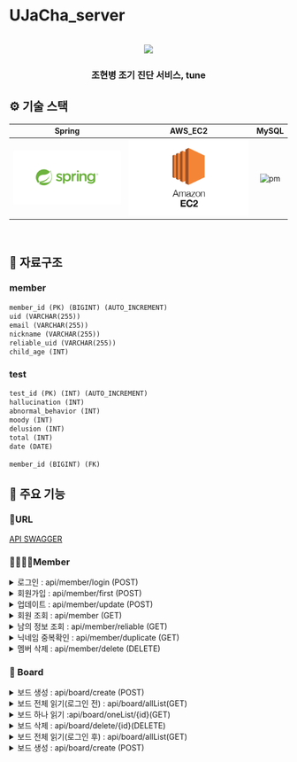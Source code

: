 # UJaCha_server

<p align="center">
  <br>
  <img src="./readme/Everyfandom.svg">
  <br>
</p>

<h3 align = "center"> 조현병 조기 진단 서비스, tune </h3>




## ⚙️ 기술 스택

|  Spring    |  AWS_EC2  |  MySQL    | 
| :--------: | :-------: | :-------: | 
|   ![sp]    |   ![ec2]  |   ![pm]   | 

<br>

## 💽 자료구조

### member
    member_id (PK) (BIGINT) (AUTO_INCREMENT)
    uid (VARCHAR(255))
    email (VARCHAR(255))
    nickname (VARCHAR(255))
    reliable_uid (VARCHAR(255))
    child_age (INT)


### test
    test_id (PK) (INT) (AUTO_INCREMENT)
    hallucination (INT)
    abnormal_behavior (INT)
    moody (INT)
    delusion (INT)
    total (INT) 
    date (DATE)
    
    member_id (BIGINT) (FK)


## 📌 주요 기능

### 🔗URL
[API SWAGGER](http://ec2-3-34-143-183.ap-northeast-2.compute.amazonaws.com:8080/swagger-ui/index.html#/member%20%EC%BB%A8%ED%8A%B8%EB%A1%A4%EB%9F%AC/updateMember)

### 👨‍👩‍👦‍👦Member
 <details markdown = "1">
  <summary>로그인 : api/member/login  (POST)</summary>
    <ul>
      <li>Request body</li>
      
```json
{
  "email": "string",
  "uid": "string"
}
```

  <li>Response body </li>  

```json
{
  "token": "string",
  "exprTime": 0,
  "first": true
}    
```

  </ul>
 </details>
  
 <details markdown = "1">
  <summary>회원가입 : api/member/first (POST)</summary>
    <ul>
      <li>Request body</li>
      
```json
{
  "nickname": "string",
  "childAge": 0,
  "uid": "string"
}
```

  <li>Response body </li>  

```
string(token 값)
```

  </ul>
 </details>

 <details markdown = "1">
  <summary>업데이트 : api/member/update  (POST)</summary>
    <ul>
     <li>Request header</li>
      
```json
{
  "Authorization": "String",
  "Content-Type": "application/json"
}
```

<li>Request body</li>
      
```json
{
  "nickname": "string",
  "reliableName": "string",
  "childAge": 0
}
```

  <li>Response body </li>  

```json
   "업데이트 성공"  
```

  </ul>
 </details>

 <details markdown = "1">
  <summary>회원 조회 : api/member  (GET)</summary>
    <ul>
     <li>Request header</li>
      
```json
{
  "Authorization": "String",
  "Content-Type": "application/json"
}
```

  <li>Response body </li>  

```json
{
  "uid": "string",
  "email": "string",
  "nickname": "string",
  "reliableName": "string",
  "childAge": 0,
  "test": [
    {
      "testId": 0,
      "hallucination": 0,
      "abnormalBehavior": 0,
      "moody": 0,
      "delusion": 0,
      "total": 0,
      "date": "2024-02-16"
    }
  ]
} 
```

  </ul>
 </details>


 <details markdown = "1">
  <summary>남의 정보 조회 : api/member/reliable  (GET)</summary>
    <ul>
     <li>Request header</li>
      
```json
{
  "Authorization": "String",
  "Content-Type": "application/json"
}
```

  <li>Response body </li>  

```json
{
  "uid": "string",
  "email": "string",
  "nickname": "string",
  "reliableName": "string",
  "childAge": 0,
  "test": [
    {
      "testId": 0,
      "hallucination": 0,
      "abnormalBehavior": 0,
      "moody": 0,
      "delusion": 0,
      "total": 0,
      "date": "2024-02-16"
    }
  ]
} 
```

  </ul>
 </details>

 <details markdown = "1">
  <summary>닉네임 중복확인 : api/member/duplicate  (GET)</summary>
    <ul>
     <li>RequestParam</li>
      
```
?name="string
```

  <li>Response body </li>  

```
boolean
```

  </ul>
 </details>

<details markdown = "1">
  <summary>멤버 삭제 : api/member/delete  (DELETE)</summary>
    <ul>
     <li>Request header</li>
      
```json
{
  "Authorization": "String",
  "Content-Type": "application/json"
}
```

  <li>Response body </li>  

```
"삭제 되었습니다."
```

  </ul>
 </details>


### 🔗 Board

 <details markdown = "1">
  <summary>보드 생성 : api/board/create (POST)</summary>
    <ul>
      <li>Header</li>
      
```json
{
	"Header" : {
		"Authoriztion" : "Bearer " + localstorge.getItem(token),
		"Content-Type" : "application/json" 
			}
}
```

  <li>Request Body </li>  

```json
{
    "boardTitle": "실험 제목",
    "boardDescription": "새롭게2 설명",
    "boardCategory": "새로운2 카테고리",
    "boardImage": "새롭게 이미지 URL",
    "boardWriterId": "1234",
    "boardWriterFanclub" : "세븐틴",
    "boardWriterNickname": "게시물 작성자 닉네임"
}
```

  <li>Response body</li>  

```json
{
    "result": true,
    "message": "Board Create Success",
    "data": null
}
```

  </ul>
 </details>


 <details markdown = "1">
  <summary >보드 전체 읽기(로그인 전) : api/board/allList(GET)</summary>
    <ul>

  <li>Response Body </li>  

```json
{
    "result": true,
    "message": "성공",
    "data": [
        {
            "boardNumber": 6,
            "boardTitle": "이미지제목",
            "boardDescription": "업데이트 설명",
            "boardCategory": "업데이트 카테고리",
            "boardContext": "url",
            "boardClick": 4,
            "boardImage": "z",
            "boardWriterId": "1234",
            "boardWriterNickname": "게시물 작성자 닉네임",
            "boardWriterFanclub": "세븐틴",
            "boardWriteDate": "2023-08-12T06:50:54.000+00:00"
        },
        {
            "boardNumber": 4,
            "boardTitle": "새로운2 제목",
            "boardDescription": "새롭게2 설명",
            "boardCategory": "새로운2 url",
            "boardContext": "새로운2 내용",
            "boardClick": 0,
            "boardImage": "z",
            "boardWriterId": "1234",
            "boardWriterNickname": "게시물 작성자 닉네임",
            "boardWriterFanclub": "세븐틴",
            "boardWriteDate": "2023-08-12T04:58:16.000+00:00"
        },
        {
            "boardNumber": 5,
            "boardTitle": "실험 제목",
            "boardDescription": "새롭게2 설명",
            "boardCategory": "새로운2 url",
            "boardContext": "새로운2 내용",
            "boardClick": 0,
            "boardImage": "새롭게 이미지 URL",
            "boardWriterId": "1234",
            "boardWriterNickname": "게시물 작성자 닉네임",
            "boardWriterFanclub": "세븐틴",
            "boardWriteDate": "2023-08-12T04:55:48.000+00:00"
        }
    ]
}
```

  </ul>
 </details>

 <details markdown = "1">
  <summary>보드 하나 읽기 :api/board/oneList/{id}(GET)</summary>
    <ul>
      <li>Header</li>
      
```json
{
	"Header" : {
		"Authoriztion" : "Bearer " + localstorge.getItem(token),
		"Content-Type" : "application/json" 
			}
}
```

  <li>PathVariable </li>  

```json
{
	"id" : "boardNumber"
}
```

  <li>Response body</li>  

```json
{
    "result": true,
    "message": "Read One List",
    "data": {
        "boardNumber": 3,
        "boardTitle": "새로운 제목",
        "boardDescription": "새롭게 설명",
        "boardCategory": "새로운 url",
        "boardContext": "새로운 내용",
        "boardClick": 6,
        "boardImage": "새롭게 이미지 URL",
        "boardWriterId": "1234",
        "boardWriterNickname": "게시물 작성자 닉네임",
        "boardWriterFanclub": "세븐틴",
        "boardWriteDate": "2023-08-12T04:40:00.000+00:00"
    }
}
```

  </ul>
 </details>
 
 <details markdown = "1">
  <summary>보드 삭제 : api/board/delete/{id}(DELETE)</summary>
    <ul>
      <li>Header</li>
      
```json
{
	"Header" : {
		"Authoriztion" : "Bearer " + localstorge.getItem(token),
		"Content-Type" : "application/json" 
			}
}
```

  <li>PathVariable </li>  

```json
{
	"id" : "dataNoticeId"
}
```

  <li>Response body</li>  

```json
{
    "result": true,
    "message": "Board Delete Success!",
    "data": null
}
```

  </ul>
 </details>


 <details markdown = "1">
  <summary>보드 전체 읽기(로그인 후) : api/board/allList(GET)</summary>
    <ul>
      <li>Header</li>
      
```json
{
	"Header" : {
		"Authoriztion" : "Bearer " + localstorge.getItem(token),
		"Content-Type" : "application/json" 
			}
}
```
  <li>Request Body </li>  

```json
{
	"userFanclub":"세븐틴"    
}
```

  <li>Response body</li>  

```json
{
    "result": true,
    "message": "조회수로 배열",
    "data": [
        {
            "boardNumber": 3,
            "boardTitle": "새로운 제목",
            "boardDescription": "새롭게 설명",
            "boardCategory": "새로운 카테고리",
            "boardContext": "새로운 url",
            "boardClick": 6,
            "boardImage": "새롭게 이미지 URL",
            "boardWriterId": "1234",
            "boardWriterNickname": "게시물 작성자 닉네임",
            "boardWriterFanclub": "세븐틴",
            "boardWriteDate": "2023-08-12T04:40:00.000+00:00"
        },
        {
            "boardNumber": 6,
            "boardTitle": "이미지제목",
            "boardDescription": "업데이트 설명",
            "boardCategory": "업데이트 카테고리",
            "boardContext": "url",
            "boardClick": 4,
            "boardImage": "z",
            "boardWriterId": "1234",
            "boardWriterNickname": "게시물 작성자 닉네임",
            "boardWriterFanclub": "세븐틴",
            "boardWriteDate": "2023-08-12T06:50:54.000+00:00"
        },
        {
            "boardNumber": 7,
            "boardTitle": "실험 제목",
            "boardDescription": "새롭게2 설명",
            "boardCategory": "새로운2 카테고리",
            "boardContext": "새로운2 내용",
            "boardClick": 1,
            "boardImage": "새롭게 이미지 URL",
            "boardWriterId": "1234",
            "boardWriterNickname": "게시물 작성자 닉네임",
            "boardWriterFanclub": "세븐틴",
            "boardWriteDate": "2023-08-12T06:03:49.000+00:00"
        },
        {
            "boardNumber": 4,
            "boardTitle": "새로운2 제목",
            "boardDescription": "새롭게2 설명",
            "boardCategory": "새로운2 카테고리",
            "boardContext": "새로운2 내용",
            "boardClick": 0,
            "boardImage": "z",
            "boardWriterId": "1234",
            "boardWriterNickname": "게시물 작성자 닉네임",
            "boardWriterFanclub": "세븐틴",
            "boardWriteDate": "2023-08-12T04:58:16.000+00:00"
        },
        {
            "boardNumber": 5,
            "boardTitle": "실험 제목",
            "boardDescription": "새롭게2 설명",
            "boardCategory": "새로운2 카테고리",
            "boardContext": "새로운2 내용",
            "boardClick": 0,
            "boardImage": "새롭게 이미지 URL",
            "boardWriterId": "1234",
            "boardWriterNickname": "게시물 작성자 닉네임",
            "boardWriterFanclub": "세틴",
            "boardWriteDate": "2023-08-12T04:55:48.000+00:00"
        }
    ]
}
```

  </ul>
 </details>


 <details markdown = "1">
  <summary>보드 생성 : api/board/create (POST)</summary>
    <ul>
      <li>Header</li>
      
```json
{
	"Header" : {
		"Authoriztion" : "Bearer " + localstorge.getItem(token),
		"Content-Type" : "application/json" 
			}
}
```

  <li>Request Body </li>  

```json
{
    "boardTitle": "실험 제목",
    "boardDescription": "새롭게2 설명",
    "boardCategory": "새로운2 카테고리",
    "boardImage": "새롭게 이미지 URL",
    "boardWriterId": "1234",
    "boardWriterFanclub" : "세븐틴",
    "boardWriterNickname": "게시물 작성자 닉네임"
}
```

  <li>Response body</li>  

```json
{
    "result": true,
    "message": "Board Create Success",
    "data": null
}
```

  </ul>
 </details>



<br>

 

<!-- Stack Icon Refernces -->

[sp]: /readme/spring.png
[ec2]: /readme/EC2.png
[pm]: /readme/postman.png
